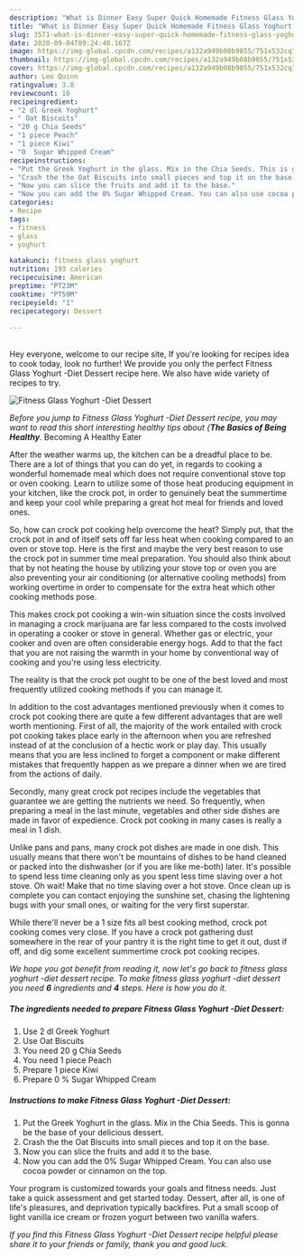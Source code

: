 ```yaml
---
description: "What is Dinner Easy Super Quick Homemade Fitness Glass Yoghurt -Diet Dessert"
title: "What is Dinner Easy Super Quick Homemade Fitness Glass Yoghurt -Diet Dessert"
slug: 3571-what-is-dinner-easy-super-quick-homemade-fitness-glass-yoghurt-diet-dessert
date: 2020-09-04T09:24:40.167Z
image: https://img-global.cpcdn.com/recipes/a132a949b08b9855/751x532cq70/fitness-glass-yoghurt-diet-dessert-recipe-main-photo.jpg
thumbnail: https://img-global.cpcdn.com/recipes/a132a949b08b9855/751x532cq70/fitness-glass-yoghurt-diet-dessert-recipe-main-photo.jpg
cover: https://img-global.cpcdn.com/recipes/a132a949b08b9855/751x532cq70/fitness-glass-yoghurt-diet-dessert-recipe-main-photo.jpg
author: Leo Quinn
ratingvalue: 3.8
reviewcount: 10
recipeingredient:
- "2 dl Greek Yoghurt"
- " Oat Biscuits"
- "20 g Chia Seeds"
- "1 piece Peach"
- "1 piece Kiwi"
- "0  Sugar Whipped Cream"
recipeinstructions:
- "Put the Greek Yoghurt in the glass. Mix in the Chia Seeds. This is gonna be the base of your delicious dessert."
- "Crash the the Oat Biscuits into small pieces and top it on the base."
- "Now you can slice the fruits and add it to the base."
- "Now you can add the 0% Sugar Whipped Cream. You can also use cocoa powder or cinnamon on the top."
categories:
- Recipe
tags:
- fitness
- glass
- yoghurt

katakunci: fitness glass yoghurt 
nutrition: 193 calories
recipecuisine: American
preptime: "PT23M"
cooktime: "PT59M"
recipeyield: "1"
recipecategory: Dessert

---
```

<br>
Hey everyone, welcome to our recipe site, If you're looking for recipes idea to cook today, look no further! We provide you only the perfect Fitness Glass Yoghurt -Diet Dessert recipe here. We also have wide variety of recipes to try.
<br>


![Fitness Glass Yoghurt -Diet Dessert](https://img-global.cpcdn.com/recipes/a132a949b08b9855/751x532cq70/fitness-glass-yoghurt-diet-dessert-recipe-main-photo.jpg)

<i>Before you jump to Fitness Glass Yoghurt -Diet Dessert recipe, you may want to read this short interesting healthy tips about {<strong>The Basics of Being Healthy</strong>.</i>
Becoming A Healthy Eater


After the weather warms up, the kitchen can be a dreadful place to be. There are a lot of things that you can do yet, in regards to cooking a wonderful homemade meal which does not require conventional stove top or oven cooking. Learn to utilize some of those heat producing equipment in your kitchen, like the crock pot, in order to genuinely beat the summertime and keep your cool while preparing a great hot meal for friends and loved ones.

So, how can crock pot cooking help overcome the heat? Simply put, that the crock pot in and of itself sets off far less heat when cooking compared to an oven or stove top. Here is the first and maybe the very best reason to use the crock pot in summer time meal preparation. You should also think about that by not heating the house by utilizing your stove top or oven you are also preventing your air conditioning (or alternative cooling methods) from working overtime in order to compensate for the extra heat which other cooking methods pose.

This makes crock pot cooking a win-win situation since the costs involved in managing a crock marijuana are far less compared to the costs involved in operating a cooker or stove in general. Whether gas or electric, your cooker and oven are often considerable energy hogs. Add to that the fact that you are not raising the warmth in your home by conventional way of cooking and you're using less electricity.

 The reality is that the crock pot ought to be one of the best loved and most frequently utilized cooking methods if you can manage it.  



In addition to the cost advantages mentioned previously when it comes to crock pot cooking there are quite a few different advantages that are well worth mentioning. First of all, the majority of the work entailed with crock pot cooking takes place early in the afternoon when you are refreshed instead of at the conclusion of a hectic work or play day. This usually means that you are less inclined to forget a component or make different mistakes that frequently happen as we prepare a dinner when we are tired from the actions of daily.

Secondly, many great crock pot recipes include the vegetables that guarantee we are getting the nutrients we need. So frequently, when preparing a meal in the last minute, vegetables and other side dishes are made in favor of expedience. Crock pot cooking in many cases is really a meal in 1 dish.

 Unlike pans and pans, many crock pot dishes are made in one dish. This usually means that there won't be mountains of dishes to be hand cleaned or packed into the dishwasher (or if you are like me-both) later. It's possible to spend less time cleaning only as you spent less time slaving over a hot stove. Oh wait! Make that no time slaving over a hot stove. Once clean up is complete you can contact enjoying the sunshine set, chasing the lightening bugs with your small ones, or waiting for the very first superstar.

While there'll never be a 1 size fits all best cooking method, crock pot cooking comes very close. If you have a crock pot gathering dust somewhere in the rear of your pantry it is the right time to get it out, dust if off, and dig some excellent summertime crock pot cooking recipes.


<i>We hope you got benefit from reading it, now let's go back to fitness glass yoghurt -diet dessert recipe. To make fitness glass yoghurt -diet dessert you need <strong>6</strong> ingredients and <strong>4</strong> steps. Here is how you do it.
</i>

##### The ingredients needed to prepare Fitness Glass Yoghurt -Diet Dessert:

1. Use 2 dl Greek Yoghurt
1. Use  Oat Biscuits
1. You need 20 g Chia Seeds
1. You need 1 piece Peach
1. Prepare 1 piece Kiwi
1. Prepare 0 % Sugar Whipped Cream


##### Instructions to make Fitness Glass Yoghurt -Diet Dessert:

1. Put the Greek Yoghurt in the glass. Mix in the Chia Seeds. This is gonna be the base of your delicious dessert.
1. Crash the the Oat Biscuits into small pieces and top it on the base.
1. Now you can slice the fruits and add it to the base.
1. Now you can add the 0% Sugar Whipped Cream. You can also use cocoa powder or cinnamon on the top.


Your program is customized towards your goals and fitness needs. Just take a quick assessment and get started today. Dessert, after all, is one of life&#39;s pleasures, and deprivation typically backfires. Put a small scoop of light vanilla ice cream or frozen yogurt between two vanilla wafers. 

<i>If you find this Fitness Glass Yoghurt -Diet Dessert recipe helpful please share it to your friends or family, thank you and good luck.</i>
